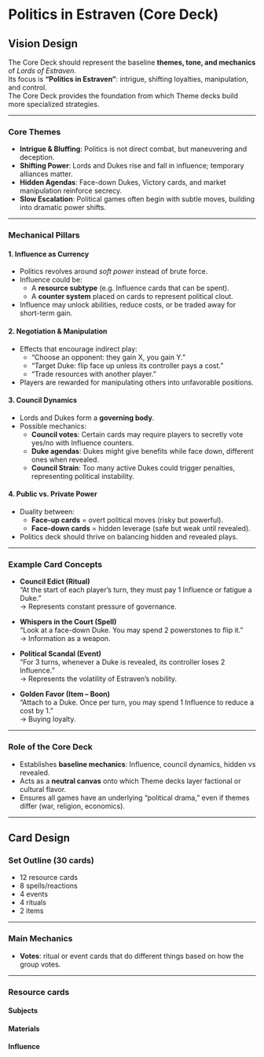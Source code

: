 # Politics in Estraven (Core Deck)

## Vision Design

The Core Deck should represent the baseline **themes, tone, and mechanics** of *Lords of Estraven*.  
Its focus is **“Politics in Estraven”**: intrigue, shifting loyalties, manipulation, and control.  
The Core Deck provides the foundation from which Theme decks build more specialized strategies.

---

### Core Themes
- **Intrigue & Bluffing**: Politics is not direct combat, but maneuvering and deception.  
- **Shifting Power**: Lords and Dukes rise and fall in influence; temporary alliances matter.  
- **Hidden Agendas**: Face-down Dukes, Victory cards, and market manipulation reinforce secrecy.  
- **Slow Escalation**: Political games often begin with subtle moves, building into dramatic power shifts.

---

### Mechanical Pillars

#### 1. **Influence as Currency**
- Politics revolves around *soft power* instead of brute force.  
- Influence could be:
  - A **resource subtype** (e.g. Influence cards that can be spent).  
  - A **counter system** placed on cards to represent political clout.  
- Influence may unlock abilities, reduce costs, or be traded away for short-term gain.

#### 2. **Negotiation & Manipulation**
- Effects that encourage indirect play:
  - “Choose an opponent: they gain X, you gain Y.”  
  - “Target Duke: flip face up unless its controller pays a cost.”  
  - “Trade resources with another player.”  
- Players are rewarded for manipulating others into unfavorable positions.

#### 3. **Council Dynamics**
- Lords and Dukes form a **governing body**.  
- Possible mechanics:
  - **Council votes**: Certain cards may require players to secretly vote yes/no with Influence counters.  
  - **Duke agendas**: Dukes might give benefits while face down, different ones when revealed.  
  - **Council Strain**: Too many active Dukes could trigger penalties, representing political instability.

#### 4. **Public vs. Private Power**
- Duality between:
  - **Face-up cards** = overt political moves (risky but powerful).  
  - **Face-down cards** = hidden leverage (safe but weak until revealed).  
- Politics deck should thrive on balancing hidden and revealed plays.

---

### Example Card Concepts

- **Council Edict (Ritual)**  
  “At the start of each player’s turn, they must pay 1 Influence or fatigue a Duke.”  
  → Represents constant pressure of governance.

- **Whispers in the Court (Spell)**  
  “Look at a face-down Duke. You may spend 2 powerstones to flip it.”  
  → Information as a weapon.

- **Political Scandal (Event)**  
  “For 3 turns, whenever a Duke is revealed, its controller loses 2 Influence.”  
  → Represents the volatility of Estraven’s nobility.

- **Golden Favor (Item – Boon)**  
  “Attach to a Duke. Once per turn, you may spend 1 Influence to reduce a cost by 1.”  
  → Buying loyalty.

---

### Role of the Core Deck
- Establishes **baseline mechanics**: Influence, council dynamics, hidden vs revealed.  
- Acts as a **neutral canvas** onto which Theme decks layer factional or cultural flavor.  
- Ensures all games have an underlying “political drama,” even if themes differ (war, religion, economics).

---

## Card Design

### Set Outline (30 cards)
- 12 resource cards
- 8 spells/reactions
- 4 events
- 4 rituals
- 2 items

---

### Main Mechanics
- **Votes**: ritual or event cards that do different things based on how the group votes. 
---

### Resource cards

#### Subjects

#### Materials

#### Influence

